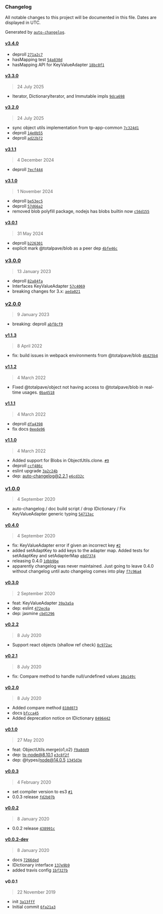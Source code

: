 ### Changelog

All notable changes to this project will be documented in this file. Dates are displayed in UTC.

Generated by [`auto-changelog`](https://github.com/CookPete/auto-changelog).

#### [v3.4.0](https://github.com/totalpave/object/compare/v3.3.0...v3.4.0)

- deproll [`271a2c7`](https://github.com/totalpave/object/commit/271a2c78d5eaa3f0301285e6d985ad22341a0137)
- hasMapping test [`54a830d`](https://github.com/totalpave/object/commit/54a830d238a647badee8f9de0a4fef82528bf3b8)
- hasMapping API for KeyValueAdapter [`18bc0f1`](https://github.com/totalpave/object/commit/18bc0f11af54fe29c399502c2957f783d521425c)

#### [v3.3.0](https://github.com/totalpave/object/compare/v3.2.0...v3.3.0)

> 24 July 2025

- Iterator, DictionaryIterator, and Immutable impls [`9dca698`](https://github.com/totalpave/object/commit/9dca6983102ee2f81437729a4770432a5ba6c954)

#### [v3.2.0](https://github.com/totalpave/object/compare/v3.1.1...v3.2.0)

> 24 July 2025

- sync object utils implementation from tp-app-common [`7c324d1`](https://github.com/totalpave/object/commit/7c324d11b67cfcd1b0b9296a27517e639c160061)
- deproll [`14e0b55`](https://github.com/totalpave/object/commit/14e0b5599f20817ac1d1630e5d1010da64779fe3)
- deproll [`ad22b72`](https://github.com/totalpave/object/commit/ad22b72e3832503a1ace5357feb28fddbfaa1714)

#### [v3.1.1](https://github.com/totalpave/object/compare/v3.1.0...v3.1.1)

> 4 December 2024

- deproll [`7ecf444`](https://github.com/totalpave/object/commit/7ecf44402bf3004a5f5e648fbdbdef81045dad4d)

#### [v3.1.0](https://github.com/totalpave/object/compare/v3.0.1...v3.1.0)

> 1 November 2024

- deproll [`be53ec5`](https://github.com/totalpave/object/commit/be53ec56b73679419ced05919187e82dc9e53b0e)
- deproll [`57d66a2`](https://github.com/totalpave/object/commit/57d66a2b4e1ce52d7a93021f0b8fce09831e559f)
- removed blob polyfill package, nodejs has blobs builtin now [`c56d155`](https://github.com/totalpave/object/commit/c56d155c77cf1fae24bcf872a623bf7305ef2b6f)

#### [v3.0.1](https://github.com/totalpave/object/compare/v3.0.0...v3.0.1)

> 31 May 2024

- deproll [`b226301`](https://github.com/totalpave/object/commit/b226301c351ea8f9481003fa0f3b9f56f6414e0c)
- explicit mark @totalpave/blob as a peer dep [`4bfe46c`](https://github.com/totalpave/object/commit/4bfe46c14d528e4e64225e656eb081795e5a3cf5)

### [v3.0.0](https://github.com/totalpave/object/compare/v2.0.0...v3.0.0)

> 13 January 2023

- deproll [`82a84fa`](https://github.com/totalpave/object/commit/82a84fa3d81a39b9f0ffa4583a542e35a4ff11be)
- Interfaces KeyValueAdapter [`57c4069`](https://github.com/totalpave/object/commit/57c40696cffd16b5594d940ce05823e7cdaa8e71)
- breaking changes for 3.x: [`aeda021`](https://github.com/totalpave/object/commit/aeda0211c612f281828441332c32135d8e53ea01)

### [v2.0.0](https://github.com/totalpave/object/compare/v1.1.3...v2.0.0)

> 9 January 2023

- breaking: deproll [`abf8cf9`](https://github.com/totalpave/object/commit/abf8cf9e59dc78ab7fdaae01730d08c53d5de70c)

#### [v1.1.3](https://github.com/totalpave/object/compare/v1.1.2...v1.1.3)

> 8 April 2022

- fix: build issues in webpack environments from @totalpave/blob [`46425b4`](https://github.com/totalpave/object/commit/46425b48360c9542daa469f3da193a60567bb7e8)

#### [v1.1.2](https://github.com/totalpave/object/compare/v1.1.1...v1.1.2)

> 4 March 2022

- Fixed @totalpave/object not having access to @totalpave/blob in real-time usages. [`0ba4518`](https://github.com/totalpave/object/commit/0ba45188161f6121a5ef24ec7bf48a87864fefe8)

#### [v1.1.1](https://github.com/totalpave/object/compare/v1.1.0...v1.1.1)

> 4 March 2022

- deproll [`dfa4398`](https://github.com/totalpave/object/commit/dfa4398db5c73ff843a0ffd5fb0e18413ff3a006)
- fix docs [`0eede96`](https://github.com/totalpave/object/commit/0eede96cc9329da6ed4b19e312f61fbb8c26e0cb)

#### [v1.1.0](https://github.com/totalpave/object/compare/v1.0.0...v1.1.0)

> 4 March 2022

- Added support for Blobs in ObjectUtils.clone. [`#9`](https://github.com/totalpave/object/pull/9)
- deproll [`ccf486c`](https://github.com/totalpave/object/commit/ccf486c8e2fe94d7d8a80a0e2475e9723706efd4)
- eslint upgrade [`3a2c24b`](https://github.com/totalpave/object/commit/3a2c24b03d79c720a117f65df9d8152bc5c6f86a)
- dep: auto-changelog@2.2.1 [`e6cd32c`](https://github.com/totalpave/object/commit/e6cd32c9993fcb5da2a9eafdd613639a0f2fd60f)

### [v1.0.0](https://github.com/totalpave/object/compare/v0.4.0...v1.0.0)

> 4 September 2020

- auto-changelog / doc build script / drop IDictionary / Fix KeyValueAdapter generic typing [`54713ac`](https://github.com/totalpave/object/commit/54713ac0aa8497ba289322b099141aa38f030c70)

#### [v0.4.0](https://github.com/totalpave/object/compare/v0.3.0...v0.4.0)

> 4 September 2020

- fix: KeyValueAdapter error if given an incorrect key [`#2`](https://github.com/totalpave/object/pull/2)
- added setAdaptKey to add keys to the adapter map. Added tests for setAdaptKey and setAdapterMap [`e8d7374`](https://github.com/totalpave/object/commit/e8d7374ce8de8f665f07d5e199627c69fed475b3)
- releasing 0.4.0 [`1dbb9be`](https://github.com/totalpave/object/commit/1dbb9be04b26454c8c101f3490f3c36a0f8ddb93)
- apparently changelog was never maintained. Just going to leave 0.4.0 without changelog until auto changelog comes into play [`f7c96a4`](https://github.com/totalpave/object/commit/f7c96a473a04776c8b60eb26ebed3afdc284245c)

#### [v0.3.0](https://github.com/totalpave/object/compare/v0.2.2...v0.3.0)

> 2 September 2020

- feat: KeyValueAdapter [`39a3a5a`](https://github.com/totalpave/object/commit/39a3a5a47dd46371a1937ac082d19aa3b45c10c8)
- dep: eslint [`472ec6a`](https://github.com/totalpave/object/commit/472ec6a544ac4aa56c15ae34a0087eb3ca4be276)
- dep: jasmine [`cbd1296`](https://github.com/totalpave/object/commit/cbd129635e833881fa891e26277bdc641a6011ff)

#### [v0.2.2](https://github.com/totalpave/object/compare/v0.2.1...v0.2.2)

> 8 July 2020

- Support react objects (shallow ref check) [`0c972ac`](https://github.com/totalpave/object/commit/0c972ac81f980281acd34b427c13192923284c19)

#### [v0.2.1](https://github.com/totalpave/object/compare/v0.2.0...v0.2.1)

> 8 July 2020

- fix: Compare method to handle null/undefined values [`10a149c`](https://github.com/totalpave/object/commit/10a149c5cb7f9e9b7eeebab7f8a5e200d8b6c5d0)

#### [v0.2.0](https://github.com/totalpave/object/compare/v0.1.0...v0.2.0)

> 8 July 2020

- Added compare method [`810d073`](https://github.com/totalpave/object/commit/810d073a1e6ef68784007eb728e4d8cce521abc6)
- docs [`bfcca45`](https://github.com/totalpave/object/commit/bfcca45ed4f970015079d8bfb8b71a64ec5fade0)
- Added deprecation notice on IDictionary [`0496442`](https://github.com/totalpave/object/commit/0496442d05a8b0fe5865b8b3353007efc9fe2f75)

#### [v0.1.0](https://github.com/totalpave/object/compare/v0.0.3...v0.1.0)

> 27 May 2020

- feat: ObjectUtils.merge(o1,o2) [`f9a8dd9`](https://github.com/totalpave/object/commit/f9a8dd9a36a1e27a3f779014dc4f486a48d68034)
- dep: ts-node@8.10.1 [`e3c8f2f`](https://github.com/totalpave/object/commit/e3c8f2f9d12476f505bbc7156d2d82fb98c1f926)
- dep: @types/node@14.0.5 [`1345d3e`](https://github.com/totalpave/object/commit/1345d3e39fdcf8253b76c156bcabe45ac21a5592)

#### [v0.0.3](https://github.com/totalpave/object/compare/v0.0.2...v0.0.3)

> 4 February 2020

- set compiler version to es3 [`#1`](https://github.com/totalpave/object/pull/1)
- 0.0.3 release [`fd2b07b`](https://github.com/totalpave/object/commit/fd2b07bf96b792ad726ca7adc8b6388605eea364)

#### [v0.0.2](https://github.com/totalpave/object/compare/v0.0.2-dev...v0.0.2)

> 8 January 2020

- 0.0.2 release [`438991c`](https://github.com/totalpave/object/commit/438991c2fbb89f4fba66e5b46d34fc809ccf0d63)

#### [v0.0.2-dev](https://github.com/totalpave/object/compare/v0.0.1...v0.0.2-dev)

> 8 January 2020

- docs [`7266ded`](https://github.com/totalpave/object/commit/7266ded322b5aed42d90855ce370e1b3858a20e2)
- IDictionary interface [`137e9b9`](https://github.com/totalpave/object/commit/137e9b9116ae26966d7445bce6079abc5507e1dc)
- added travis config [`1bf327b`](https://github.com/totalpave/object/commit/1bf327b4546c0a4fc33d05f01c83b3fad24bfc9d)

#### v0.0.1

> 22 November 2019

- init [`3a13fff`](https://github.com/totalpave/object/commit/3a13fff9fc84cd8eb113c333929eba3c4e05d7ec)
- Initial commit [`6fa21a3`](https://github.com/totalpave/object/commit/6fa21a356b945b754ca52bfb3a4b53b307589354)
